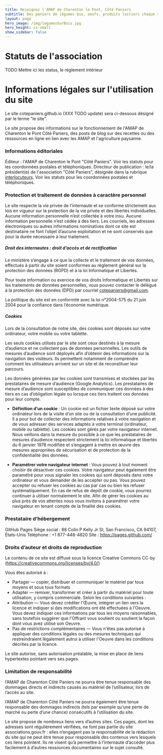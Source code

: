 ```yaml
---
title: Rejoignez l'AMAP de Charenton le Pont, Côté Paniers
subtitle: Des paniers de légumes bio, oeufs, produits laitiers chaque semaine...
layout: page
hero_image: /img/legumesSurBois.jpg
hero_height: is-small
show_sidebar: false
---
```


# Statuts de l'association

TODO
Mettre ici les status, le règlement intérieur

# Informations légales sur l'utilisation du site

Le site cotepaniers.github.io (XXX TODO update) sera ci-dessous désigné par le terme "le site".

Le site propose des informations sur le fonctionnement de l'AMAP de Charenton le Pont Côté Paniers, des posts de blog sur des recettes ou des ressources en ligne en lien avec les AMAP et l'agriculture paysanne.

### Informations éditoriales

Éditeur : l'AMAP de Charenton le Pont "Côté Paniers". Voir les statuts pour les coordonnées postales et téléphoniques.
Directeur de publication : le/la président(e) de l'association "Côté Paniers", désignée dans la rubrique [interlocuteurs](/interlocuteurs/). Voir les statuts pour les coordonnées postales et téléphoniques.

### Protection et traitement de données à caractère personnel

Le site respecte la vie privée de l’internaute et se conforme strictement aux lois en vigueur sur la protection de la vie privée et des libertés individuelles. Aucune information personnelle n’est collectée à votre insu. Aucune information personnelle n’est cédée à des tiers. Les courriels, les adresses électroniques ou autres informations nominatives dont ce site est destinataire ne font l’objet d’aucune exploitation et ne sont conservés que pour la durée nécessaire à leur traitement.

##### Droit des internautes : droit d’accès et de rectification

Le ministère s’engage à ce que la collecte et le traitement de vos données, effectués à partir du site soient conformes au règlement général sur la protection des données (RGPD) et à la loi Informatique et Libertés.

Pour toute information ou exercice de vos droits Informatique et Libertés sur les traitements de données personnelles, vous pouvez contacter le délégué à la protection des données (DPD) par courriel cotepaniers@gmail.com.

La politique du site est en conformité avec la loi n°2004-575 du 21 juin 2004 pour la confiance dans l’économie numérique.

##### Cookies

Lors de la consultation de notre site, des cookies sont déposés sur votre ordinateur, votre mobile ou votre tablette.

Les seuls cookies utilisés par le site sont ceux destinés à la mesure d’audience et ne collectent pas de données personnelles. Les outils de mesures d’audience sont déployés afin d’obtenir des informations sur la navigation des visiteurs. Ils permettent notamment de comprendre comment les utilisateurs arrivent sur un site et de reconstituer leur parcours.

Les données générées par les cookies sont transmises et stockées par les prestataires de mesure d’audience (Google Analytics). Les prestataires de mesure d’audience sont susceptibles de communiquer ces données à des tiers en cas d’obligation légale ou lorsque ces tiers traitent ces données pour leur compte.

- **Définition d’un cookie** : Un cookie est un fichier texte déposé sur votre ordinateur lors de la visite d’un site ou de la consultation d’une publicité. Il a pour but de collecter des informations relatives à votre navigation et de vous adresser des services adaptés à votre terminal (ordinateur, mobile ou tablette). Les cookies sont gérés par votre navigateur internet. Nous veillons dans la mesure du possible à ce que les prestataires de mesures d’audience respectent strictement la loi informatique et libertés du 6 janvier 1978 modifiée et s’engagent à mettre en œuvre des mesures appropriées de sécurisation et de protection de la confidentialité des données. 

- **Paramétrer votre navigateur internet** : Vous pouvez à tout moment choisir de désactiver ces cookies. Votre navigateur peut également être paramétré pour vous signaler les cookies qui sont déposés dans votre ordinateur et vous demander de les accepter ou pas. Vous pouvez accepter ou refuser les cookies au cas par cas ou bien les refuser systématiquement.
En cas de refus de depôt de cookie, vous pourrez continuer à utiliser normalement le site. Afin de gérer les cookies au plus près de vos attentes nous vous invitons à paramétrer votre navigateur en tenant compte de la finalité des cookies.


### Prestataire d’hébergement

GitHub Pages
Siège social : 88 Colin P Kelly Jr St, San Francisco, CA 94107, États-Unis
Téléphone : +1 877-448-4820
Site : https://pages.github.com/

### Droits d’auteur et droits de reproduction

Le contenu de ce site est diffusé sous la licence Creative Commons CC-by (https://creativecommons.org/licenses/by/4.0/)

Vous êtes autorisé à :
- Partager — copier, distribuer et communiquer le matériel par tous moyens et sous tous formats
- Adapter — remixer, transformer et créer à partir du matériel pour toute utilisation, y compris commerciale.
Selon les conditions suivantes :
- Attribution — Vous devez créditer l'Œuvre, intégrer un lien vers la licence et indiquer si des modifications ont été effectuées à l'Oeuvre. Vous devez indiquer ces informations par tous les moyens raisonnables, sans toutefois suggérer que l'Offrant vous soutient ou soutient la façon dont vous avez utilisé son Oeuvre.
- Pas de restrictions complémentaires — Vous n'êtes pas autorisé à appliquer des conditions légales ou des mesures techniques qui restreindraient légalement autrui à utiliser l'Oeuvre dans les conditions décrites par la licence.

Le site autorise, sans autorisation préalable, la mise en place de liens hypertextes pointant vers ses pages.


### Limitation de responsabilité 

l’AMAP de Charenton Côté Paniers ne pourra être tenue responsable des dommages directs et indirects causés au matériel de l’utilisateur, lors de l’accès au site.

l’AMAP de Charenton Côté Paniers ne pourra également être tenue responsable des dommages indirects (tels par exemple qu’une perte de marché ou perte d’une chance) consécutifs à l’utilisation du site.

Le site propose de nombreux liens vers d’autres sites. Ces pages, dont les adresses sont régulièrement vérifiées, ne font pas partie du site associations.gouv.fr : elles n’engagent pas la responsabilité de la rédaction du site qui ne peut être tenue pour responsable des contenus vers lesquels ces liens pointent. Ils ne visent qu’à permettre à l’internaute d’accéder plus facilement à d’autres ressources documentaires sur le sujet consulté.
